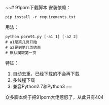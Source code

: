 ~~# 91porn下载脚本
安装依赖：
```
pip install -r requirements.txt
```
用法：
```
python porn91.py [-a1 1] [-a2 2]
# a1是第几页开始
# a2是到第几页结束
# 默认爬取第一页
```

特征：
1. 自动去重，已经下载的不会再下载
2. 多线程下载
3. 兼容Python2.7和Python3
~~


众多脚本终于把91porn大佬惹怒了，从此只有404

